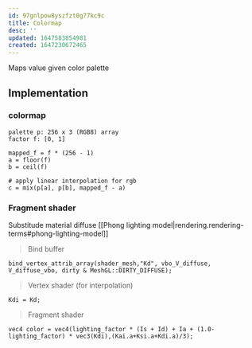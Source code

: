 ```yaml
---
id: 97gnlpow8yszfzt0g77kc9c
title: Colormap
desc: ''
updated: 1647583854981
created: 1647230672465
---
```


Maps value given color palette

## Implementation
### colormap

```
palette p: 256 x 3 (RGB8) array
factor f: [0, 1]

mapped_f = f * (256 - 1)
a = floor(f)
b = ceil(f)

# apply linear interpolation for rgb
c = mix(p[a], p[b], mapped_f - a)
```

### Fragment shader

Substitude material diffuse [[Phong lighting model|rendering.rendering-terms#phong-lighting-model]]

> Bind buffer

```
bind_vertex_attrib_array(shader_mesh,"Kd", vbo_V_diffuse, V_diffuse_vbo, dirty & MeshGL::DIRTY_DIFFUSE);
```
> Vertex shader (for interpolation)

```
Kdi = Kd;
```

> Fragment shader

```
vec4 color = vec4(lighting_factor * (Is + Id) + Ia + (1.0-lighting_factor) * vec3(Kdi),(Kai.a+Ksi.a+Kdi.a)/3);
```
